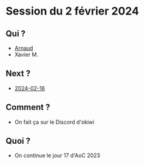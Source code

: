 # Session du 2 février 2024

## Qui ?

* [Arnaud](http://github.com/abailly)
* Xavier M.

## Next ?

* [2024-02-16](../2024-01-16/)

## Comment ?

* On fait ça sur le Discord d'okiwi

## Quoi ?

* On continue le jour 17 d'AoC 2023
